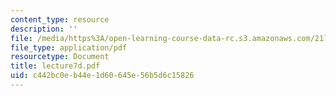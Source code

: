 ```yaml
---
content_type: resource
description: ''
file: /media/https%3A/open-learning-course-data-rc.s3.amazonaws.com/21l-701-literary-interpretation-interpreting-poetry-fall-2003/c442bc0eb44e1d60645e56b5d6c15826_lecture7d.pdf
file_type: application/pdf
resourcetype: Document
title: lecture7d.pdf
uid: c442bc0e-b44e-1d60-645e-56b5d6c15826
---
```

